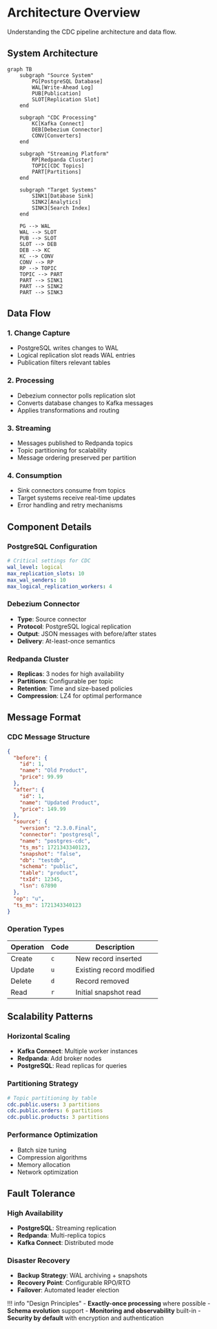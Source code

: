 # Architecture Overview

Understanding the CDC pipeline architecture and data flow.

## System Architecture

```mermaid
graph TB
    subgraph "Source System"
        PG[PostgreSQL Database]
        WAL[Write-Ahead Log]
        PUB[Publication]
        SLOT[Replication Slot]
    end
    
    subgraph "CDC Processing"
        KC[Kafka Connect]
        DEB[Debezium Connector]
        CONV[Converters]
    end
    
    subgraph "Streaming Platform"
        RP[Redpanda Cluster]
        TOPIC[CDC Topics]
        PART[Partitions]
    end
    
    subgraph "Target Systems"
        SINK1[Database Sink]
        SINK2[Analytics]
        SINK3[Search Index]
    end
    
    PG --> WAL
    WAL --> SLOT
    PUB --> SLOT
    SLOT --> DEB
    DEB --> KC
    KC --> CONV
    CONV --> RP
    RP --> TOPIC
    TOPIC --> PART
    PART --> SINK1
    PART --> SINK2
    PART --> SINK3
```

## Data Flow

### 1. Change Capture
- PostgreSQL writes changes to WAL
- Logical replication slot reads WAL entries
- Publication filters relevant tables

### 2. Processing
- Debezium connector polls replication slot
- Converts database changes to Kafka messages
- Applies transformations and routing

### 3. Streaming
- Messages published to Redpanda topics
- Topic partitioning for scalability
- Message ordering preserved per partition

### 4. Consumption
- Sink connectors consume from topics
- Target systems receive real-time updates
- Error handling and retry mechanisms

## Component Details

### PostgreSQL Configuration
```yaml
# Critical settings for CDC
wal_level: logical
max_replication_slots: 10
max_wal_senders: 10
max_logical_replication_workers: 4
```

### Debezium Connector
- **Type**: Source connector
- **Protocol**: PostgreSQL logical replication
- **Output**: JSON messages with before/after states
- **Delivery**: At-least-once semantics

### Redpanda Cluster
- **Replicas**: 3 nodes for high availability
- **Partitions**: Configurable per topic
- **Retention**: Time and size-based policies
- **Compression**: LZ4 for optimal performance

## Message Format

### CDC Message Structure
```json
{
  "before": {
    "id": 1,
    "name": "Old Product",
    "price": 99.99
  },
  "after": {
    "id": 1,
    "name": "Updated Product", 
    "price": 149.99
  },
  "source": {
    "version": "2.3.0.Final",
    "connector": "postgresql",
    "name": "postgres-cdc",
    "ts_ms": 1721343340123,
    "snapshot": "false",
    "db": "testdb",
    "schema": "public",
    "table": "product",
    "txId": 12345,
    "lsn": 67890
  },
  "op": "u",
  "ts_ms": 1721343340123
}
```

### Operation Types
| Operation | Code | Description |
|-----------|------|-------------|
| Create | `c` | New record inserted |
| Update | `u` | Existing record modified |
| Delete | `d` | Record removed |
| Read | `r` | Initial snapshot read |

## Scalability Patterns

### Horizontal Scaling
- **Kafka Connect**: Multiple worker instances
- **Redpanda**: Add broker nodes
- **PostgreSQL**: Read replicas for queries

### Partitioning Strategy
```yaml
# Topic partitioning by table
cdc.public.users: 3 partitions
cdc.public.orders: 6 partitions  
cdc.public.products: 3 partitions
```

### Performance Optimization
- Batch size tuning
- Compression algorithms
- Memory allocation
- Network optimization

## Fault Tolerance

### High Availability
- **PostgreSQL**: Streaming replication
- **Redpanda**: Multi-replica topics
- **Kafka Connect**: Distributed mode

### Disaster Recovery
- **Backup Strategy**: WAL archiving + snapshots
- **Recovery Point**: Configurable RPO/RTO
- **Failover**: Automated leader election

!!! info "Design Principles"
    - **Exactly-once processing** where possible
    - **Schema evolution** support
    - **Monitoring and observability** built-in
    - **Security by default** with encryption and authentication